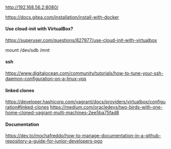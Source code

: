 ####
http://192.168.56.2:8080/
    
https://docs.gitea.com/installation/install-with-docker

#### Use cloud-init with VirtualBox?
https://superuser.com/questions/827977/use-cloud-init-with-virtualbox

mount /dev/sdb /mnt

#### ssh 
https://www.digitalocean.com/community/tutorials/how-to-tune-your-ssh-daemon-configuration-on-a-linux-vps

#### linked clones
https://developer.hashicorp.com/vagrant/docs/providers/virtualbox/configuration#linked-clones
https://medium.com/oracledevs/two-birds-with-one-home-cloned-vagrant-multi-machines-2ee5ba75fad8

#### Documentation
https://dev.to/mochafreddo/how-to-manage-documentation-in-a-github-repository-a-guide-for-junior-developers-pgo